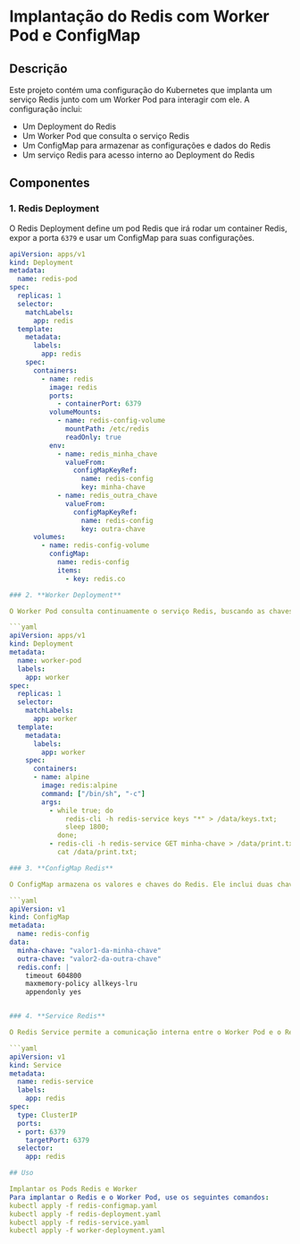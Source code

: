 # Implantação do Redis com Worker Pod e ConfigMap

## Descrição

Este projeto contém uma configuração do Kubernetes que implanta um serviço Redis junto com um Worker Pod para interagir com ele. A configuração inclui:
- Um Deployment do Redis
- Um Worker Pod que consulta o serviço Redis
- Um ConfigMap para armazenar as configurações e dados do Redis
- Um serviço Redis para acesso interno ao Deployment do Redis

## Componentes

### 1. **Redis Deployment**

O Redis Deployment define um pod Redis que irá rodar um container Redis, expor a porta `6379` e usar um ConfigMap para suas configurações.

```yaml
apiVersion: apps/v1
kind: Deployment
metadata:
  name: redis-pod
spec:
  replicas: 1
  selector:
    matchLabels:
      app: redis
  template:
    metadata:
      labels:
        app: redis
    spec:
      containers:
        - name: redis
          image: redis
          ports:
            - containerPort: 6379
          volumeMounts:
            - name: redis-config-volume
              mountPath: /etc/redis
              readOnly: true
          env:
            - name: redis_minha_chave
              valueFrom:
                configMapKeyRef:
                  name: redis-config
                  key: minha-chave
            - name: redis_outra_chave
              valueFrom:
                configMapKeyRef:
                  name: redis-config
                  key: outra-chave
      volumes:
        - name: redis-config-volume
          configMap:
            name: redis-config
            items:
              - key: redis.co

### 2. **Worker Deployment** 

O Worker Pod consulta continuamente o serviço Redis, buscando as chaves e imprimindo o valor de uma chave específica em um arquivo. Este pod usa a imagem redis:alpine e um loop simples para interagir com o Redis.

```yaml
apiVersion: apps/v1
kind: Deployment
metadata:
  name: worker-pod
  labels:
    app: worker
spec:
  replicas: 1
  selector:
    matchLabels:
      app: worker
  template:
    metadata:
      labels:
        app: worker
    spec:
      containers:
      - name: alpine
        image: redis:alpine
        command: ["/bin/sh", "-c"]
        args:
          - while true; do
              redis-cli -h redis-service keys "*" > /data/keys.txt;
              sleep 1800;
            done;
          - redis-cli -h redis-service GET minha-chave > /data/print.txt;
            cat /data/print.txt;

### 3. **ConfigMap Redis**

O ConfigMap armazena os valores e chaves do Redis. Ele inclui duas chaves (minha-chave e outra-chave) e um arquivo redis.conf para configurar o Redis.

```yaml
apiVersion: v1
kind: ConfigMap
metadata:
  name: redis-config
data:
  minha-chave: "valor1-da-minha-chave"
  outra-chave: "valor2-da-outra-chave"
  redis.conf: |
    timeout 604800
    maxmemory-policy allkeys-lru
    appendonly yes


### 4. **Service Redis**

O Redis Service permite a comunicação interna entre o Worker Pod e o Redis Pod usando a porta do Redis (6379).

```yaml
apiVersion: v1
kind: Service
metadata:
  name: redis-service
  labels:
    app: redis
spec:
  type: ClusterIP
  ports:
  - port: 6379
    targetPort: 6379
  selector:
    app: redis

## Uso

Implantar os Pods Redis e Worker
Para implantar o Redis e o Worker Pod, use os seguintes comandos:
kubectl apply -f redis-configmap.yaml
kubectl apply -f redis-deployment.yaml
kubectl apply -f redis-service.yaml
kubectl apply -f worker-deployment.yaml

